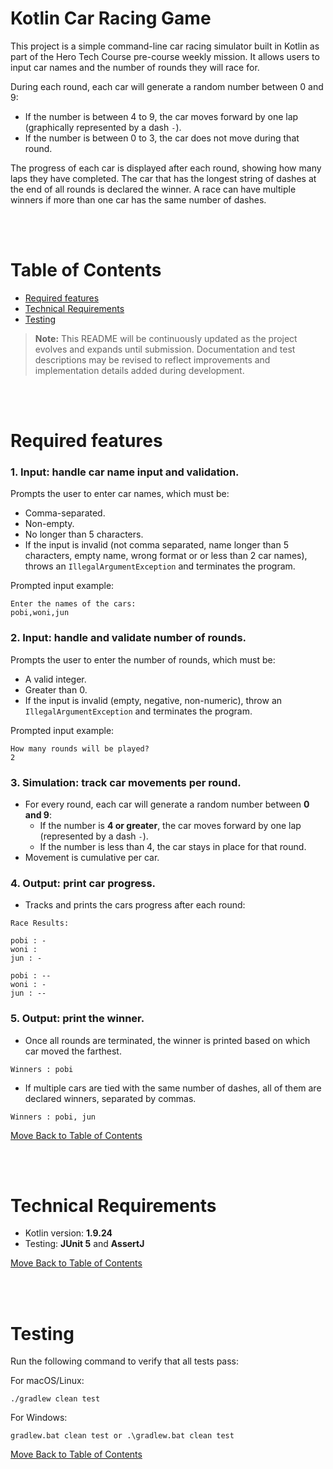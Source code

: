 # Kotlin Car Racing Game
This project is a simple command-line car racing simulator built in Kotlin as part of the Hero Tech Course pre-course weekly mission. It allows users to input car names and the number of rounds they will race for.

During each round, each car will generate a random number between 0 and 9:
- If the number is between 4 to 9, the car moves forward by one lap (graphically represented by a dash `-`).
- If the number is between 0 to 3, the car does not move during that round.

The progress of each car is displayed after each round, showing how many laps they have completed.
The car that has the longest string of dashes at the end of all rounds is declared the winner.
A race can have multiple winners if more than one car has the same number of dashes.

<br>
<br>

# Table of Contents

- [Required features](#required-features)
- [Technical Requirements](#technical-requirements)
- [Testing](#testing)

> **Note:**
> This README will be continuously updated as the project evolves and expands until submission.
> Documentation and test descriptions may be revised to reflect improvements and implementation details added during development.

<br>
<br>

# Required features

### 1. Input: handle car name input and validation.
Prompts the user to enter car names, which must be:
- Comma-separated.
- Non-empty.
- No longer than 5 characters.
- If the input is invalid (not comma separated, name longer than 5 characters, empty name, wrong format or or less than 2 car names), throws an `IllegalArgumentException` and terminates the program.

Prompted input example:
```
Enter the names of the cars:
pobi,woni,jun
```

### 2. Input: handle and validate number of rounds.
Prompts the user to enter the number of rounds, which must be:
- A valid integer.
- Greater than 0.
- If the input is invalid (empty, negative, non-numeric), throw an `IllegalArgumentException` and terminates the program.

Prompted input example:
```
How many rounds will be played?
2
```

### 3. Simulation: track car movements per round.
- For every round, each car will generate a random number between **0 and 9**:
	- If the number is **4 or greater**, the car moves forward by one lap (represented by a dash `-`).
	- If the number is less than 4, the car stays in place for that round.
- Movement is cumulative per car.

### 4. Output: print car progress.
- Tracks and prints the cars progress after each round:
```
Race Results:

pobi : -
woni :
jun : -

pobi : --
woni : -
jun : --

```


### 5. Output: print the winner.
- Once all rounds are terminated, the winner is printed based on which car moved the farthest.
```
Winners : pobi
```
- If multiple cars are tied with the same number of dashes, all of them are declared winners, separated by commas.
```
Winners : pobi, jun
```
[Move Back to Table of Contents](#table-of-contents)

<br>
<br>

# Technical Requirements

- Kotlin version: **1.9.24**
- Testing: **JUnit 5** and **AssertJ**

[Move Back to Table of Contents](#table-of-contents)

<br>
<br>

# Testing

Run the following command to verify that all tests pass:

For macOS/Linux:
```
./gradlew clean test
```

For Windows:
```
gradlew.bat clean test or .\gradlew.bat clean test
```
[Move Back to Table of Contents](#table-of-contents)